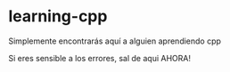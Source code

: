 # learning-cpp
Simplemente encontrarás aquí a alguien aprendiendo cpp

Si eres sensible a los errores, sal de aqui AHORA!
